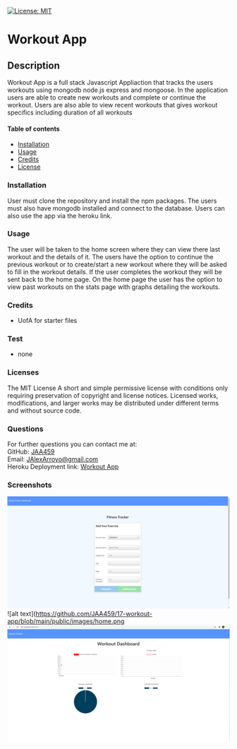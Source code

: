 [![License: MIT](https://img.shields.io/badge/License-MIT-yellow.svg)](https://opensource.org/licenses/MIT)
    
  # Workout App #


  ## Description ##
  Workout App is a full stack Javascript Appliaction that tracks the users workouts using mongodb node.js express and mongoose. In the application users are able to create new workouts and complete or continue the workout. Users are also able to view recent workouts that gives workout specifics including duration of all workouts
      
      
  #### Table of contents ####
  * [Installation](#installation)
  * [Usage](#usage)
  * [Credits](#credits)
  * [License](#license)
      
      
  ### Installation ###
  User must clone the repository and install the npm packages. The users must also have mongodb installed and connect to the database. Users can also use the app via the heroku link.
      
      
  ### Usage ###
  The user will be taken to the home screen where they can view there last workout and the details of it. The users have the option to continue the previous workout or to create/start a new workout where they will be asked to fill in the workout details. If the user completes the workout they will be sent back to the home page. On the home page the user has the option to view past workouts on the stats page with graphs detailing the workouts.
      
      
  ### Credits ###
  * UofA for starter files
      
      
  ### Test ###
  * none

  ### Licenses ###
  The MIT License
  A short and simple permissive license with conditions only requiring preservation of copyright and license notices. Licensed works, modifications, and larger works may be distributed under different terms and without source code.
  ### Questions ###
  For further questions you can contact me at:</br>
  GitHub: [JAA459](https://github.com/JAA459) </br>
  Email: [JAlexArroyo@gmail.com](JAlexArroyo@gmail.com) <br>
  Heroku Deployment link: [Workout App](https://immense-meadow-24365.herokuapp.com/)
  
  ### Screenshots ###
  ![alt text](https://github.com/JAA459/17-workout-app/blob/main/public/images/exercise.png)
  ![alt text](https://github.com/JAA459/17-workout-app/blob/main/public/images/home.png
  ![alt text](https://github.com/JAA459/17-workout-app/blob/main/public/images/stats.png)
  
